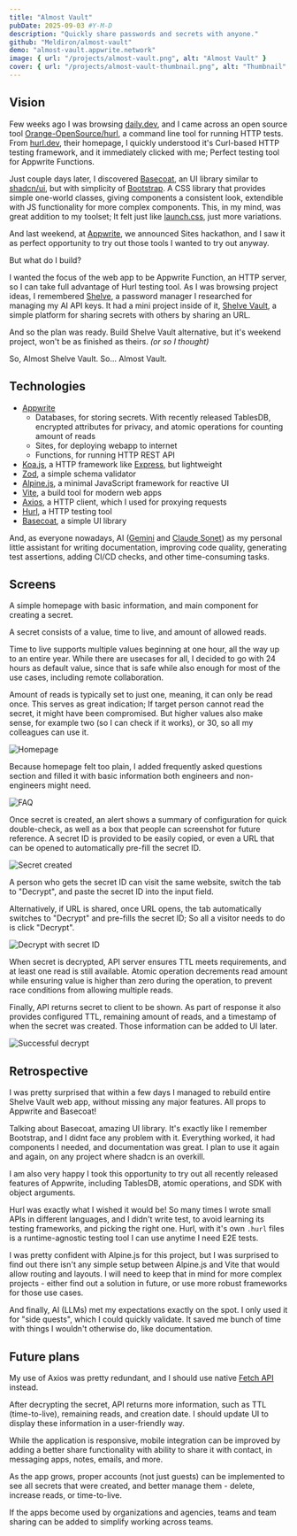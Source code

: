 ```yaml
---
title: "Almost Vault"
pubDate: 2025-09-03 #Y-M-D
description: "Quickly share passwords and secrets with anyone."
github: "Meldiron/almost-vault"
demo: "almost-vault.appwrite.network"
image: { url: "/projects/almost-vault.png", alt: "Almost Vault" }
cover: { url: "/projects/almost-vault-thumbnail.png", alt: "Thumbnail" }
---
```


## Vision

Few weeks ago I was browsing [daily.dev](https://daily.dev), and I came across an open source tool [Orange-OpenSource/hurl](https://github.com/Orange-OpenSource/hurl), a command line tool for running HTTP tests. From [hurl.dev](https://hurl.dev/), their homepage, I quickly understood it's Curl-based HTTP testing framework, and it immediately clicked with me; Perfect testing tool for Appwrite Functions.

Just couple days later, I discovered [Basecoat](https://basecoatui.com/), an UI library similar to [shadcn/ui](https://ui.shadcn.com/), but with simplicity of [Bootstrap](https://getbootstrap.com/). A CSS library that provides simple one-world classes, giving components a consistent look, extendible with JS functionality for more complex components. This, in my mind, was great addition to my toolset; It felt just like [launch.css](https://launch-css.dev/), just more variations.

And last weekend, at [Appwrite](https://appwrite.io/), we announced Sites hackathon, and I saw it as perfect opportunity to try out those tools I wanted to try out anyway.

But what do I build?

I wanted the focus of the web app to be Appwrite Function, an HTTP server, so I can take full advantage of Hurl testing tool. As I was browsing project ideas, I remembered [Shelve](https://www.shelve.cloud/), a password manager I researched for managing my AI API keys. It had a mini project inside of it, [Shelve Vault](https://vault.shelve.cloud/), a simple platform for sharing secrets with others by sharing an URL.

And so the plan was ready. Build Shelve Vault alternative, but it's weekend project, won't be as finished as theirs. _(or so I thought)_

So, Almost Shelve Vault. So... Almost Vault.

## Technologies

- [Appwrite](https://appwrite.io/)
  - Databases, for storing secrets. With recently released TablesDB, encrypted attributes for privacy, and atomic operations for counting amount of reads
  - Sites, for deploying webapp to internet
  - Functions, for running HTTP REST API
- [Koa.js](https://koajs.com/), a HTTP framework like [Express](https://expressjs.com/), but lightweight
- [Zod](https://zod.dev/), a simple schema validator
- [Alpine.js](https://alpinejs.dev/), a minimal JavaScript framework for reactive UI
- [Vite](https://vite.dev/), a build tool for modern web apps
- [Axios](https://axios-http.com/), a HTTP client, which I used for proxying requests
- [Hurl](https://hurl.dev/), a HTTP testing tool
- [Basecoat](https://basecoatui.com), a simple UI library

And, as everyone nowadays, AI ([Gemini](https://gemini.google.com/) and [Claude Sonet](https://claude.ai/)) as my personal little assistant for writing documentation, improving code quality, generating test assertions, adding CI/CD checks, and other time-consuming tasks.

## Screens

A simple homepage with basic information, and main component for creating a secret.

A secret consists of a value, time to live, and amount of allowed reads.

Time to live supports multiple values beginning at one hour, all the way up to an entire year. While there are usecases for all, I decided to go with 24 hours as default value, since that is safe while also enough for most of the use cases, including remote collaboration.

Amount of reads is typically set to just one, meaning, it can only be read once. This serves as great indication; If target person cannot read the secret, it might have been compromised. But higher values also make sense, for example two (so I can check if it works), or 30, so all my colleagues can use it.

![Homepage](/projects/almost-vault/homepage.png)

Because homepage felt too plain, I added frequently asked questions section and filled it with basic information both engineers and non-engineers might need.

![FAQ](/projects/almost-vault/faq.png)

Once secret is created, an alert shows a summary of configuration for quick double-check, as well as a box that people can screenshot for future reference. A secret ID is provided to be easily copied, or even a URL that can be opened to automatically pre-fill the secret ID.

![Secret created](/projects/almost-vault/secret-created.png)

A person who gets the secret ID can visit the same website, switch the tab to "Decrypt", and paste the secret ID into the input field.

Alternatively, if URL is shared, once URL opens, the tab automatically switches to "Decrypt" and pre-fills the secret ID; So all a visitor needs to do is click "Decrypt".

![Decrypt with secret ID](/projects/almost-vault/decrypt-url.png)

When secret is decrypted, API server ensures TTL meets requirements, and at least one read is still available. Atomic operation decrements read amount while ensuring value is higher than zero during the operation, to prevent race conditions from allowing multiple reads.

Finally, API returns secret to client to be shown. As part of response it also provides configured TTL, remaining amount of reads, and a timestamp of when the secret was created. Those information can be added to UI later.

![Successful decrypt](/projects/almost-vault/decrypt-successful.png)

## Retrospective

I was pretty surprised that within a few days I managed to rebuild entire Shelve Vault web app, without missing any major features. All props to Appwrite and Basecoat!

Talking about Basecoat, amazing UI library. It's exactly like I remember Bootstrap, and I didnt face any problem with it. Everything worked, it had components I needed, and documentation was great. I plan to use it again and again, on any project where shadcn is an overkill.

I am also very happy I took this opportunity to try out all recently released features of Appwrite, including TablesDB, atomic operations, and SDK with object arguments.

Hurl was exactly what I wished it would be! So many times I wrote small APIs in different languages, and I didn't write test, to avoid learning its testing frameworks, and picking the right one. Hurl, with it's own `.hurl` files is a runtime-agnostic testing tool I can use anytime I need E2E tests.

I was pretty confident with Alpine.js for this project, but I was surprised to find out there isn't any simple setup between Alpine.js and Vite that would allow routing and layouts. I will need to keep that in mind for more complex projects - either find out a solution in future, or use more robust frameworks for those use cases.

And finally, AI (LLMs) met my expectations exactly on the spot. I only used it for "side quests", which I could quickly validate. It saved me bunch of time with things I wouldn't otherwise do, like documentation.

## Future plans

My use of Axios was pretty redundant, and I should use native [Fetch API](https://developer.mozilla.org/en-US/docs/Web/API/Fetch_API) instead.

After decrypting the secret, API returns more information, such as TTL (time-to-live), remaining reads, and creation date. I should update UI to display these information in a user-friendly way.

While the application is responsive, mobile integration can be improved by adding a better share functionality with ability to share it with contact, in messaging apps, notes, emails, and more.

As the app grows, proper accounts (not just guests) can be implemented to see all secrets that were created, and better manage them - delete, increase reads, or time-to-live.

If the apps become used by organizations and agencies, teams and team sharing can be added to simplify working across teams.